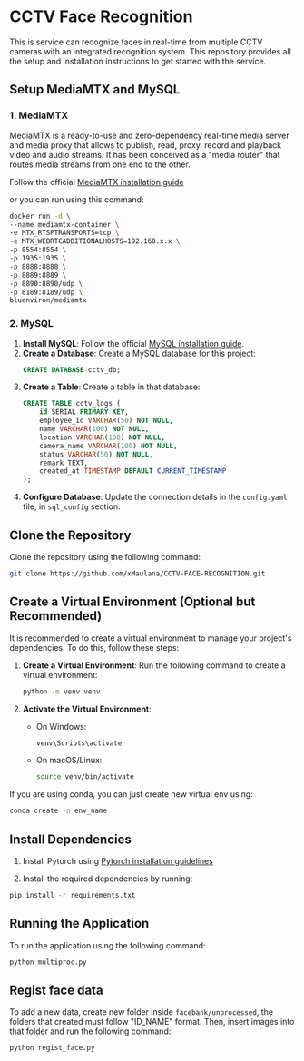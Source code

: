 # CCTV Face Recognition

This is service can recognize faces in real-time from multiple CCTV cameras with an integrated recognition system. This repository provides all the setup and installation instructions to get started with the service.

## Setup MediaMTX and MySQL

### 1. MediaMTX
MediaMTX is a ready-to-use and zero-dependency real-time media server and media proxy that allows to publish, read, proxy, record and playback video and audio streams. It has been conceived as a "media router" that routes media streams from one end to the other.

Follow the official [MediaMTX installation guide](https://github.com/bluenviron/mediamtx?tab=readme-ov-file#installation)

or you can run using this command:
```bash
docker run -d \ 
--name mediamtx-container \
-e MTX_RTSPTRANSPORTS=tcp \
-e MTX_WEBRTCADDITIONALHOSTS=192.168.x.x \
-p 8554:8554 \
-p 1935:1935 \
-p 8888:8888 \
-p 8889:8889 \
-p 8890:8890/udp \
-p 8189:8189/udp \
bluenviron/mediamtx
```

### 2. MySQL

1. **Install MySQL**: Follow the official [MySQL installation guide](https://dev.mysql.com/doc/refman/8.0/en/installing.html).
2. **Create a Database**: Create a MySQL database for this project:
   ```sql
   CREATE DATABASE cctv_db;
   ```
3. **Create a Table**: Create a table in that database:
    ```sql
    CREATE TABLE cctv_logs (
        id SERIAL PRIMARY KEY,
        employee_id VARCHAR(50) NOT NULL,
        name VARCHAR(100) NOT NULL,
        location VARCHAR(100) NOT NULL,
        camera_name VARCHAR(100) NOT NULL,
        status VARCHAR(50) NOT NULL,
        remark TEXT,
        created_at TIMESTAMP DEFAULT CURRENT_TIMESTAMP
    );
    ```
4. **Configure Database**: Update the connection details in the `config.yaml` file, in `sql_config` section.

## Clone the Repository

Clone the repository using the following command:

```bash
git clone https://github.com/xMaulana/CCTV-FACE-RECOGNITION.git
```

## Create a Virtual Environment (Optional but Recommended)

It is recommended to create a virtual environment to manage your project's dependencies. To do this, follow these steps:

1. **Create a Virtual Environment**:
   Run the following command to create a virtual environment:

   ```bash
   python -m venv venv
   ```

2. **Activate the Virtual Environment**:
   - On Windows:
     ```bash
     venv\Scripts\activate
     ```
   - On macOS/Linux:
     ```bash
     source venv/bin/activate
     ```

If you are using conda, you can just create new virtual env using:
```bash
conda create -n env_name
```

## Install Dependencies

1. Install Pytorch using [Pytorch installation guidelines](https://pytorch.org/get-started/locally/)

2. Install the required dependencies by running:

```bash
pip install -r requirements.txt
```

## Running the Application

To run the application using the following command:

```bash
python multiproc.py
```

## Regist face data
To add a new data, create new folder inside `facebank/unprocessed`, the folders that created must follow "ID_NAME" format. Then, insert images into that folder and run the following command:

```bash
python regist_face.py
```